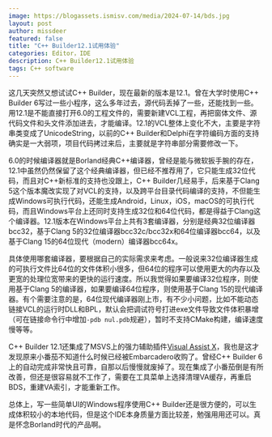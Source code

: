 ```yaml
---
image: https://blogassets.ismisv.com/media/2024-07-14/bds.jpg
layout: post
author: missdeer
featured: false
title: "C++ Builder12.1试用体验"
categories: Editor，IDE
description: C++ Builder12.1试用体验
tags: C++ software
---
```

这几天突然又想试试C++ Builder，现在最新的版本是12.1。曾在大学时使用C++ Builder 6写过一些小程序，这么多年过去，源代码丢掉了一些，还能找到一些。用12.1是不能直接打开6.0的工程文件的，需要新建VCL工程，再把窗体文件、源代码文件和头文件添加进去，才能编译。12.1的VCL整体上变化不大，主要是字符串类变成了UnicodeString，以前的C++ Builder和Delphi在字符编码方面的支持确实是一大弱项，项目代码拷过来后，主要就是字符串部分需要修改一下。

6.0的时候编译器就是Borland经典C++编译器，曾经是能与微软扳手腕的存在，12.1中虽然仍然保留了这个经典编译器，但已经不推荐用了，它只能生成32位代码，而且对C++新标准的支持也没跟上，C++ Builder几经易手，后来基于Clang 5这个版本魔改实现了对VCL的支持，以及跨平台目录代码编译的支持，不但能生成Windows可执行代码，还能生成Android，Linux，iOS，macOS的可执行代码，而且Windows平台上还同时支持生成32位和64位代码，都是得益于Clang这个编译器。12.1版本在Windows平台上共有3套编译器，分别是经典32位编译器bcc32，基于Clang 5的32位编译器bcc32c/bcc32x和64位编译器bcc64，以及基于Clang 15的64位现代（modern）编译器bcc64x。

具体使用哪套编译器，要根据自己的实际需求来考虑。一般说来32位编译器生成的可执行文件比64位的文件体积小很多，但64位的程序可以使用更大的内存以及更宽的处理位宽带来的更快的运行速度。所以我觉得如果要编译32位程序，则使用基于Clang 5的编译器，如果要编译64位程序，则使用基于Clang 15的现代编译器。有个需要注意的是，64位现代编译器刚上市，有不少小问题，比如不能动态链接VCL的运行时DLL和BPL，默认会把调试符号打进exe文件导致文件体积暴增（可在链接命令行中增加`-pdb nul.pdb`规避），暂时不支持CMake构建，编译速度慢等等。

C++ Builder 12.1还集成了MSVS上的强力辅助插件[Visual Assist X](https://www.wholetomato.com/)，我也是这才发现原来小番茄不知道什么时候已经被Embarcadero收购了。曾经C++ Builder 6上的自动完成非常快且可靠，自那以后慢慢就废掉了。现在集成了小番茄倒是有所改善，但还是很容易就不工作了，需要在工具菜单上选择清理VA缓存，再重启BDS，重建VA索引，才能重新工作。

总体上，写一些简单UI的Windows程序使用C++ Builder还是很方便的，可以生成体积较小的本地代码，但是这个IDE本身质量方面比较差，勉强用用还可以。真是怀念Borland时代的产品啊。